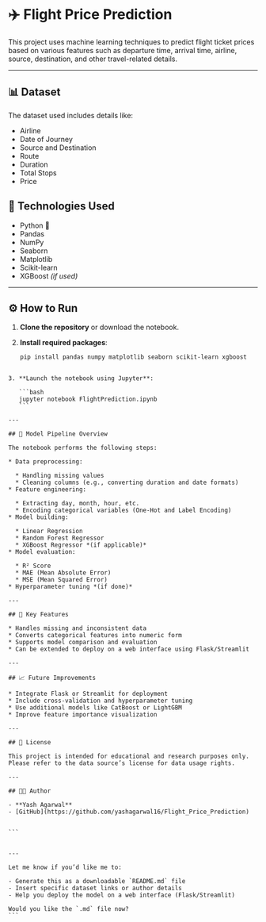 # ✈️ Flight Price Prediction

This project uses machine learning techniques to predict flight ticket prices based on various features such as departure time, arrival time, airline, source, destination, and other travel-related details.

---

## 📊 Dataset

The dataset used includes details like:
- Airline
- Date of Journey
- Source and Destination
- Route
- Duration
- Total Stops
- Price

## 🔧 Technologies Used

- Python 🐍
- Pandas
- NumPy
- Seaborn
- Matplotlib
- Scikit-learn
- XGBoost *(if used)*

---

## ⚙️ How to Run

1. **Clone the repository** or download the notebook.

2. **Install required packages**:
   ```bash
   pip install pandas numpy matplotlib seaborn scikit-learn xgboost
````

3. **Launch the notebook using Jupyter**:

   ```bash
   jupyter notebook FlightPrediction.ipynb
   ```

---

## 🧪 Model Pipeline Overview

The notebook performs the following steps:

* Data preprocessing:

  * Handling missing values
  * Cleaning columns (e.g., converting duration and date formats)
* Feature engineering:

  * Extracting day, month, hour, etc.
  * Encoding categorical variables (One-Hot and Label Encoding)
* Model building:

  * Linear Regression
  * Random Forest Regressor
  * XGBoost Regressor *(if applicable)*
* Model evaluation:

  * R² Score
  * MAE (Mean Absolute Error)
  * MSE (Mean Squared Error)
* Hyperparameter tuning *(if done)*

---

## 📌 Key Features

* Handles missing and inconsistent data
* Converts categorical features into numeric form
* Supports model comparison and evaluation
* Can be extended to deploy on a web interface using Flask/Streamlit

---

## 📈 Future Improvements

* Integrate Flask or Streamlit for deployment
* Include cross-validation and hyperparameter tuning
* Use additional models like CatBoost or LightGBM
* Improve feature importance visualization

---

## 📄 License

This project is intended for educational and research purposes only. Please refer to the data source’s license for data usage rights.

---

## 👨‍💻 Author

- **Yash Agarwal**
- [GitHub](https://github.com/yashagarwal16/Flight_Price_Prediction)


```


---

Let me know if you’d like me to:

- Generate this as a downloadable `README.md` file
- Insert specific dataset links or author details
- Help you deploy the model on a web interface (Flask/Streamlit)

Would you like the `.md` file now?
```
